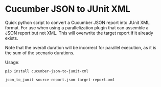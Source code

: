 # Cucumber JSON to JUnit XML

Quick python script to convert a Cucumber JSON report into JUnit XML format.
For use when using a parallelization plugin that can assemble a JSON report but not XML.
This will overwrite the target report if it already exists.

Note that the overall duration will be incorrect for parallel execution, as it is the sum of the scenario durations.

Usage:

`pip install cucumber-json-to-junit-xml`

`json_to_junit source-report.json target-report.xml`